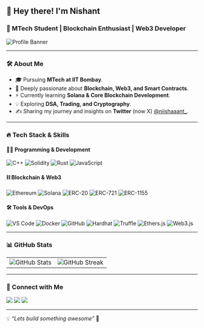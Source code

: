 ## 👋 Hey there! I'm Nishant  
### 🚀 MTech Student | Blockchain Enthusiast | Web3 Developer  

![Profile Banner](https://source.unsplash.com/1600x400/?technology,code)

---

### 🛠 About Me
- 🎓 Pursuing **MTech at IIT Bombay**.
- 🔗 Deeply passionate about **Blockchain, Web3, and Smart Contracts**.
- ⚡ Currently learning **Solana & Core Blockchain Development**.
- 💡 Exploring **DSA, Trading, and Cryptography**.
- ✍ Sharing my journey and insights on **Twitter** (now X) [@niishaaant_](https://x.com/niishaaant_).

---

### 🔥 Tech Stack & Skills

#### 👨‍💻 Programming & Development
![C++](https://img.shields.io/badge/-C++-00599C?style=flat&logo=c%2B%2B&logoColor=white)
![Solidity](https://img.shields.io/badge/-Solidity-363636?style=flat&logo=solidity&logoColor=white)
![Rust](https://img.shields.io/badge/-Rust-000000?style=flat&logo=rust&logoColor=white)
![JavaScript](https://img.shields.io/badge/-JavaScript-F7DF1E?style=flat&logo=javascript&logoColor=black)

#### ⛓ Blockchain & Web3
![Ethereum](https://img.shields.io/badge/-Ethereum-3C3C3D?style=flat&logo=ethereum&logoColor=white)
![Solana](https://img.shields.io/badge/-Solana-00FFAD?style=flat&logo=solana&logoColor=black)
![ERC-20](https://img.shields.io/badge/-ERC%2020-627EEA?style=flat&logo=ethereum&logoColor=white)
![ERC-721](https://img.shields.io/badge/-ERC%20721-627EEA?style=flat&logo=ethereum&logoColor=white)
![ERC-1155](https://img.shields.io/badge/-ERC%201155-627EEA?style=flat&logo=ethereum&logoColor=white)

#### 🛠 Tools & DevOps
![VS Code](https://img.shields.io/badge/-VS%20Code-007ACC?style=flat&logo=visual-studio-code&logoColor=white)
![Docker](https://img.shields.io/badge/-Docker-2496ED?style=flat&logo=docker&logoColor=white)
![GitHub](https://img.shields.io/badge/-GitHub-181717?style=flat&logo=github&logoColor=white)
![Hardhat](https://img.shields.io/badge/-Hardhat-FFD700?style=flat&logo=ethereum&logoColor=black)
![Truffle](https://img.shields.io/badge/-Truffle-5E464D?style=flat&logo=ethereum&logoColor=white)
![Ethers.js](https://img.shields.io/badge/-Ethers.js-3C3C3D?style=flat&logo=ethereum&logoColor=white)
![Web3.js](https://img.shields.io/badge/-Web3.js-F16822?style=flat&logo=javascript&logoColor=white)

---

### 📊 GitHub Stats
<table>
  <tr>
    <td>
      <img src="https://github-readme-stats.vercel.app/api?username=niishaaant&show_icons=true&theme=radical" alt="GitHub Stats">
    </td>
    <td>
      <img src="https://github-readme-streak-stats.herokuapp.com/?user=niishaaant" alt="GitHub Streak">
    </td>
  </tr>
</table>

---

### 📣 Connect with Me
<p align="left">
<a href="https://x.com/niishaaant_" target="blank"><img src="https://img.shields.io/badge/Twitter-%231DA1F2.svg?style=for-the-badge&logo=twitter&logoColor=white"></a>
<a href="https://www.linkedin.com/in/nishant-chandel-835834177/" target="blank"><img src="https://img.shields.io/badge/LinkedIn-%230077B5.svg?style=for-the-badge&logo=linkedin&logoColor=white"></a>
<a href="https://github.com/niishaaant" target="blank"><img src="https://img.shields.io/badge/GitHub-100000?style=for-the-badge&logo=github&logoColor=white"></a>
</p>

---

💡 _“Lets build something awesome”_ 🚀
